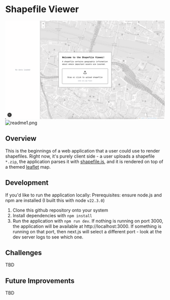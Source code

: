 # Shapefile Viewer

![readme2.png](readme2.png)
![readme1.png](readme1.png)

## Overview
This is the beginnings of a web application that a user could use to render shapefiles. Right now,
it's purely client side - a user uploads a shapefile `*.zip`, the application parses it with
[shapefile.js](https://github.com/matthewdowns/shapefile.js), and it is rendered on top of a themed
[leaflet](http://leafletjs.com/) map.

## Development
If you'd like to run the application locally:
Prerequisites: ensure node.js and npm are installed (I built this with node `v22.3.0`)

1. Clone this github repository onto your system
2. Install dependencies with `npm install`
3. Run the application with `npm run dev`. If nothing is running on port 3000, the application will
   be available at http://localhost:3000. If something is running on that port, then next.js will
   select a different port - look at the dev server logs to see which one.

## Challenges
TBD

## Future Improvements
TBD
